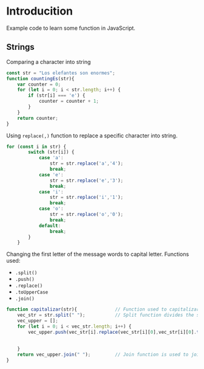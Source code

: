 
<!--(https://www.youtube.com/watch?v=oxaH9CFpeEE)-->

# Introducition
Example code to learn some function in JavaScript.

## Strings
Comparing a character into string
```js
const str = "Los elefantes son enormes";
function countingEs(str){
    var counter = 0;
    for (let i = 0; i < str.length; i++) {
        if (str[i] === 'e') {
            counter = counter + 1;
        }
    }
    return counter;
}
```

Using <code>replace(,)</code> function to replace a specific character into string.
```js
for (const i in str) {
        switch (str[i]) {
            case 'a':
                str = str.replace('a','4');                    
                break;
            case 'e':
                str = str.replace('e','3');                    
                break;
            case 'i':
                str = str.replace('i','1');                    
                break;
            case 'o':
                str = str.replace('o','0');                    
                break;
            default:
                break;
        }
    }
```

Changing the first letter of the message words to capital letter. Functions used:
* <code>.split()</code>
* <code>.push()</code>
* <code>.replace()</code>
* <code>.toUpperCase</code>
* <code>.join()</code>
```js
function capitalizar(str){              // Function used to capitalizar a string
    vec_str = str.split(" ");           // Split function divides the string into a vector. Each vector position in a word of the string
    vec_upper = [];
    for (let i = 0; i < vec_str.length; i++) {
        vec_upper.push(vec_str[i].replace(vec_str[i][0],vec_str[i][0].toUpperCase()));  // Uppercase function is used to uppercase the first letter of the word. 
                                                                                        // Replace function is used to replace the lower case to capital letter.
                                                                                        // Push function is used to prench an empty vector (vec_upper)
    }
    return vec_upper.join(" ");         // Join function is used to join the words of the vector. The words are joined with a character " "
}
```